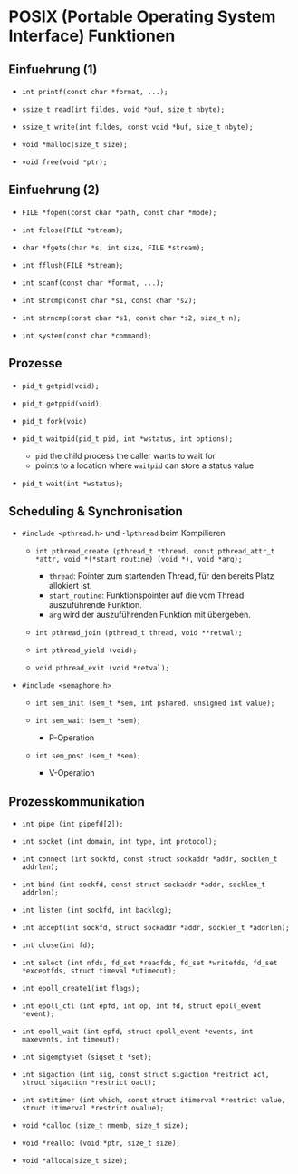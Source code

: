 # POSIX (Portable Operating System Interface) Funktionen

## Einfuehrung (1)
* `int printf(const char *format, ...);`

* `ssize_t read(int fildes, void *buf, size_t nbyte);`

* `ssize_t write(int fildes, const void *buf, size_t nbyte);`

* `void *malloc(size_t size);` 

* `void free(void *ptr);`

## Einfuehrung (2)
* `FILE *fopen(const char *path, const char *mode);`

* `int fclose(FILE *stream);`

* `char *fgets(char *s, int size, FILE *stream);`

* `int fflush(FILE *stream);`

* `int scanf(const char *format, ...);`

* `int strcmp(const char *s1, const char *s2);`

* `int strncmp(const char *s1, const char *s2, size_t n);`

* `int system(const char *command);`

## Prozesse
* `pid_t getpid(void);`

* `pid_t getppid(void);`

* `pid_t fork(void)`

* `pid_t waitpid(pid_t pid, int *wstatus, int options);`
    * `pid` the child process the caller wants to wait for
    * points to a location where `waitpid` can store a status value
* `pid_t wait(int *wstatus);`

## Scheduling & Synchronisation

* `#include <pthread.h>` und `-lpthread` beim Kompilieren 

    * `int pthread_create (pthread_t *thread, const pthread_attr_t *attr, void *(*start_routine) (void *), void *arg);`
        * `thread`: Pointer zum startenden Thread, für den bereits Platz allokiert ist.
        * `start_routine`: Funktionspointer auf die vom Thread auszuführende Funktion.
        * `arg` wird der auszuführenden Funktion mit übergeben.

    * `int pthread_join (pthread_t thread, void **retval);`

    * `int pthread_yield (void);`

    * `void pthread_exit (void *retval);`

* `#include <semaphore.h>`

    * `int sem_init (sem_t *sem, int pshared, unsigned int value);`

    * `int sem_wait (sem_t *sem);`
        * P-Operation

    * `int sem_post (sem_t *sem);`
        * V-Operation

## Prozesskommunikation

* `int pipe (int pipefd[2]);`

* `int socket (int domain, int type, int protocol);`

* `int connect (int sockfd, const struct sockaddr *addr, socklen_t addrlen);`

* `int bind (int sockfd, const struct sockaddr *addr, socklen_t addrlen);`

* `int listen (int sockfd, int backlog);`

* `int accept(int sockfd, struct sockaddr *addr, socklen_t *addrlen);`

* `int close(int fd);`

* `int select (int nfds, fd_set *readfds, fd_set *writefds, fd_set *exceptfds, struct timeval *utimeout);`

* `int epoll_create1(int flags);`

* `int epoll_ctl (int epfd, int op, int fd, struct epoll_event *event);`

* `int epoll_wait (int epfd, struct epoll_event *events, int maxevents, int timeout);`

* `int sigemptyset (sigset_t *set);`

* `int sigaction (int sig, const struct sigaction *restrict act, struct sigaction *restrict oact);`

* `int setitimer (int which, const struct itimerval *restrict value, struct itimerval *restrict ovalue);`

* `void *calloc (size_t nmemb, size_t size);`

* `void *realloc (void *ptr, size_t size);`

* `void *alloca(size_t size);`